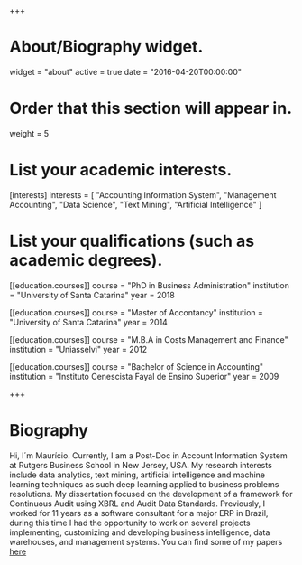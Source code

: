 +++
# About/Biography widget.
widget = "about"
active = true
date = "2016-04-20T00:00:00"

# Order that this section will appear in.
weight = 5

# List your academic interests.
[interests]
  interests = [
    "Accounting Information System",
    "Management Accounting",
    "Data Science",
    "Text Mining",
    "Artificial Intelligence"
  ]

# List your qualifications (such as academic degrees).
[[education.courses]]
  course = "PhD in Business Administration"
  institution = "University of Santa Catarina"
  year = 2018

[[education.courses]]
  course = "Master of Accontancy"
  institution = "University of Santa Catarina"
  year = 2014

[[education.courses]]
  course = "M.B.A in Costs Management and Finance"
  institution = "Uniasselvi"
  year = 2012

 [[education.courses]]
  course = "Bachelor of Science in Accounting"
  institution = "Instituto Cenescista Fayal de Ensino Superior"
  year = 2009

+++

# Biography

Hi, I´m Maurício. Currently, I am a Post-Doc in Account Information System at Rutgers Business School in New Jersey, USA. My research interests include data analytics, text mining, artificial intelligence and machine learning techniques as such deep learning applied to business problems resolutions. My dissertation focused on the development of a framework for Continuous Audit using XBRL and Audit Data Standards. Previously, I worked for 11 years as a software consultant for a major ERP in Brazil, during this time I had the opportunity to work on several projects implementing, customizing and developing business intelligence, data warehouses, and management systems. You can find some of my papers [here](#publications)
